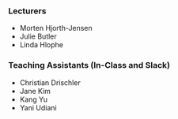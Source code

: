### Lecturers
* Morten Hjorth-Jensen
* Julie Butler
* Linda Hlophe


### Teaching Assistants (In-Class and Slack)
* Christian Drischler
* Jane Kim
* Kang Yu
* Yani Udiani
